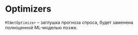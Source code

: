 # Optimizers

`MlNetOptimizer` – заглушка прогноза спроса, будет заменена полноценной ML-моделью позже. 